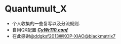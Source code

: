 # Quantumult_X

* 个人收集的一些复写以及分流规则.
* 自用QX配置 [***CyWr110.conf***](https://github.com/CyWr110/Quantumult_X/blob/main/CyWr110.conf)
* 在此感谢[@ddgksf2013](https://github.com/CyWr110/ddgksf2013)[@KOP-XIAO](https://github.com/KOP-XIAO)[@blackmatrix7](https://github.com/blackmatrix7)


